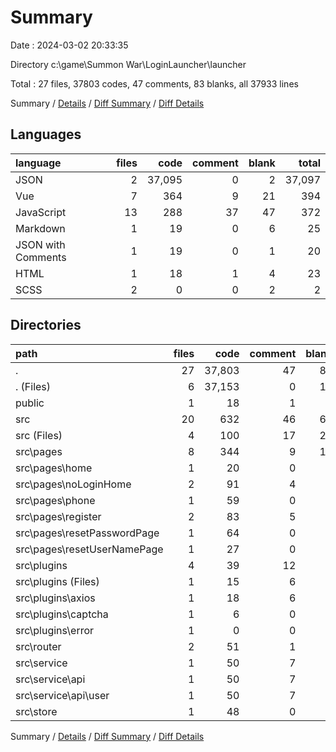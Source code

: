 # Summary

Date : 2024-03-02 20:33:35

Directory c:\\game\\Summon War\\LoginLauncher\\launcher

Total : 27 files,  37803 codes, 47 comments, 83 blanks, all 37933 lines

Summary / [Details](details.md) / [Diff Summary](diff.md) / [Diff Details](diff-details.md)

## Languages
| language | files | code | comment | blank | total |
| :--- | ---: | ---: | ---: | ---: | ---: |
| JSON | 2 | 37,095 | 0 | 2 | 37,097 |
| Vue | 7 | 364 | 9 | 21 | 394 |
| JavaScript | 13 | 288 | 37 | 47 | 372 |
| Markdown | 1 | 19 | 0 | 6 | 25 |
| JSON with Comments | 1 | 19 | 0 | 1 | 20 |
| HTML | 1 | 18 | 1 | 4 | 23 |
| SCSS | 2 | 0 | 0 | 2 | 2 |

## Directories
| path | files | code | comment | blank | total |
| :--- | ---: | ---: | ---: | ---: | ---: |
| . | 27 | 37,803 | 47 | 83 | 37,933 |
| . (Files) | 6 | 37,153 | 0 | 11 | 37,164 |
| public | 1 | 18 | 1 | 4 | 23 |
| src | 20 | 632 | 46 | 68 | 746 |
| src (Files) | 4 | 100 | 17 | 21 | 138 |
| src\\pages | 8 | 344 | 9 | 19 | 372 |
| src\\pages\\home | 1 | 20 | 0 | 4 | 24 |
| src\\pages\\noLoginHome | 2 | 91 | 4 | 5 | 100 |
| src\\pages\\phone | 1 | 59 | 0 | 2 | 61 |
| src\\pages\\register | 2 | 83 | 5 | 3 | 91 |
| src\\pages\\resetPasswordPage | 1 | 64 | 0 | 2 | 66 |
| src\\pages\\resetUserNamePage | 1 | 27 | 0 | 3 | 30 |
| src\\plugins | 4 | 39 | 12 | 9 | 60 |
| src\\plugins (Files) | 1 | 15 | 6 | 3 | 24 |
| src\\plugins\\axios | 1 | 18 | 6 | 1 | 25 |
| src\\plugins\\captcha | 1 | 6 | 0 | 4 | 10 |
| src\\plugins\\error | 1 | 0 | 0 | 1 | 1 |
| src\\router | 2 | 51 | 1 | 5 | 57 |
| src\\service | 1 | 50 | 7 | 8 | 65 |
| src\\service\\api | 1 | 50 | 7 | 8 | 65 |
| src\\service\\api\\user | 1 | 50 | 7 | 8 | 65 |
| src\\store | 1 | 48 | 0 | 6 | 54 |

Summary / [Details](details.md) / [Diff Summary](diff.md) / [Diff Details](diff-details.md)